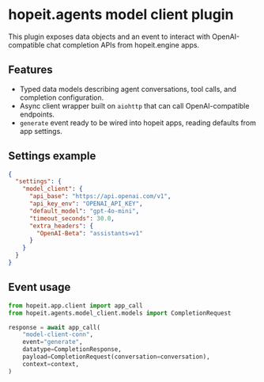 # hopeit.agents model client plugin

This plugin exposes data objects and an event to interact with OpenAI-compatible chat completion APIs from hopeit.engine apps.

## Features
- Typed data models describing agent conversations, tool calls, and completion configuration.
- Async client wrapper built on `aiohttp` that can call OpenAI-compatible endpoints.
- `generate` event ready to be wired into hopeit apps, reading defaults from app settings.

## Settings example
```json
{
  "settings": {
    "model_client": {
      "api_base": "https://api.openai.com/v1",
      "api_key_env": "OPENAI_API_KEY",
      "default_model": "gpt-4o-mini",
      "timeout_seconds": 30.0,
      "extra_headers": {
        "OpenAI-Beta": "assistants=v1"
      }
    }
  }
}
```

## Event usage
```python
from hopeit.app.client import app_call
from hopeit.agents.model_client.models import CompletionRequest

response = await app_call(
    "model-client-conn",
    event="generate",
    datatype=CompletionResponse,
    payload=CompletionRequest(conversation=conversation),
    context=context,
)
```
